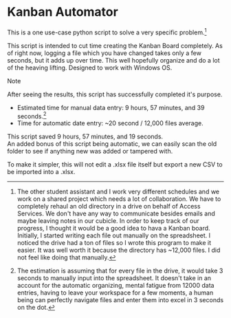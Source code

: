 # Kanban Automator
This is a one use-case python script to solve a very specific problem.[^1]

This script is intended to cut time creating the Kanban Board completely. As of right now, logging a file which you have changed takes only a few seconds, but it adds up over time. This well hopefully organize and do a lot of the heaving lifting. Designed to work with Windows OS.

> [!NOTE]
> After seeing the results, this script has successfully completed it's purpose.  
> - Estimated time for manual data entry: 9 hours, 57 minutes, and 39 seconds.[^2]  
> - Time for automatic date entry: ~20 second / 12,000 files average.  
>
> This script saved 9 hours, 57 minutes, and 19 seconds.  
> An added bonus of this script being automatic, we can easily scan the old folder to see if anything new was added or tampered with.

To make it simpler, this will not edit a .xlsx file itself but export a new CSV to be imported into a .xlsx.
[^1]: The other student assistant and I work very different schedules and we work on a shared project which needs a lot of collaboration. We have to completely rehaul an old directory in a drive on behalf of Access Services. We don't have any way to communicate besides emails and maybe leaving notes in our cubicle. In order to keep track of our progress, I thought it would be a good idea to hava a Kanban board. Initially, I started writing each file out manually on the spreadsheet. I noticed the drive had a ton of files so I wrote this program to make it easier. It was well worth it because the directory has ~12,000 files. I did not feel like doing that manually.
[^2]: The estimation is assuming that for every file in the drive, it would take 3 seconds to manually input into the spreadsheet. It doesn't take in an account for the automatic organizing, mental fatigue from 12000 data entries, having to leave your workspace for a few moments, a human being can perfectly navigate files and enter them into excel in 3 seconds on the dot.
